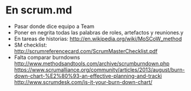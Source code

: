 # En scrum.md

 * Pasar donde dice equipo a Team
 * Poner en negrita todas las palabras de roles, artefactos y reuniones.y
 * En tareas de historias: 
    http://en.wikipedia.org/wiki/MoSCoW_method
 * SM checklist:
    http://scrumreferencecard.com/ScrumMasterChecklist.pdf
 * Falta comparar burndowns
    http://www.methodsandtools.com/archive/scrumburndown.php
    https://www.scrumalliance.org/community/articles/2013/august/burn-down-chart-%E2%80%93-an-effective-planning-and-tracki
    http://www.scrumdesk.com/is-it-your-burn-down-chart/